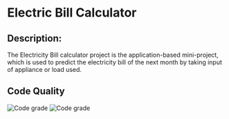 # Electric Bill Calculator
## Description:
   The Electricity Bill calculator project is the application-based mini-project, which is used to
   predict the electricity bill of the next month by taking input of appliance or load used.
                
                
## Code Quality
![Code grade](https://api.codiga.io/project/31206/score/svg)  ![Code grade](https://api.codiga.io/project/31206/status/svg)




